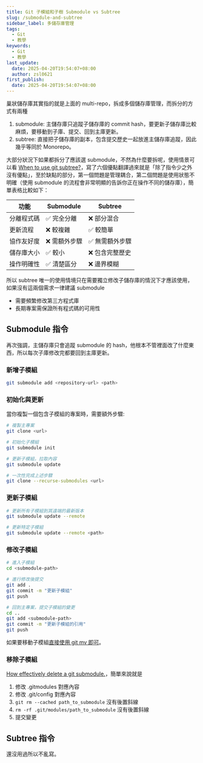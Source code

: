 ```yaml
---
title: Git 子模組和子樹 Submodule vs Subtree
slug: /submodule-and-subtree
sidebar_label: 多儲存庫管理
tags:
  - Git
  - 教學
keywords:
  - Git
  - 教學
last_update:
  date: 2025-04-20T19:54:07+08:00
  author: zsl0621
first_publish:
  date: 2025-04-20T19:54:07+08:00
---
```


巢狀儲存庫其實指的就是上面的 multi-repo，拆成多個儲存庫管理，而拆分的方式有兩種

1. submodule: 主儲存庫只追蹤子儲存庫的 commit hash，要更新子儲存庫比較麻煩，要移動到子庫、提交、回到主庫更新。
2. subtree: 直接把子儲存庫的副本，包含提交歷史一起放進主儲存庫追蹤，因此幾乎等同於 Monorepo。

大部分狀況下如果都拆分了應該選 submodule，不然為什麼要拆呢，使用情景可以看 [When to use git subtree?](https://stackoverflow.com/questions/32407634/when-to-use-git-subtree)，寫了六個優點翻譯過來就是「除了指令少之外沒有優點」，至於缺點的部分，第一個問題是管理耦合，第二個問題是使用狀態不明確（使用 submodule 的流程會非常明顯的告訴你正在操作不同的儲存庫），簡單表格比較如下：

| 功能 | Submodule | Subtree |
|------|-----------|---------|
| 分離程式碼 | ✅ 完全分離 | ❌ 部分混合 |
| 更新流程 | ❌ 較複雜 | ✅ 較簡單 |
| 協作友好度 | ❌ 需額外步驟 | ✅ 無需額外步驟 |
| 儲存庫大小 | ✅ 較小 | ❌ 包含完整歷史 |
| 操作明確性 | ✅ 清楚區分 | ❌ 邊界模糊 |

所以 subtree 唯一的使用情境只在需要獨立修改子儲存庫的情況下才應該使用，如果沒有這兩個需求一律建議 submodule

- 需要頻繁修改第三方程式庫
- 長期專案需保證所有程式碼的可用性

## Submodule 指令

再次強調，主儲存庫只會追蹤 submodule 的 hash，他根本不管裡面改了什麼東西，所以每次子庫修改完都要回到主庫更新。

### 新增子模組

```bash
git submodule add <repository-url> <path>
```

### 初始化與更新

當你複製一個包含子模組的專案時，需要額外步驟:

```bash
# 複製主專案
git clone <url>

# 初始化子模組
git submodule init

# 更新子模組，拉取內容
git submodule update

# 一次性完成上述步驟
git clone --recurse-submodules <url>
```

### 更新子模組

```bash
# 更新所有子模組到其遠端的最新版本
git submodule update --remote

# 更新特定子模組
git submodule update --remote <path>
```

### 修改子模組

```bash
# 進入子模組
cd <submodule-path>

# 進行修改後提交
git add .
git commit -m "更新子模組"
git push

# 回到主專案，提交子模組的變更
cd ..
git add <submodule-path>
git commit -m "更新子模組的引用"
git push
```

如果要移動子模組[直接使用 git mv 即可](https://stackoverflow.com/questions/4604486/how-do-i-move-an-existing-git-submodule-within-a-git-repository)。

### 移除子模組

[How effectively delete a git submodule.](https://gist.github.com/myusuf3/7f645819ded92bda6677?permalink_comment_id=4447152)，簡單來說就是

1. 修改 .gitmodules 對應內容
2. 修改 .git/config 對應內容
3. `git rm --cached path_to_submodule` 沒有後置斜線
4. `rm -rf .git/modules/path_to_submodule` 沒有後置斜線
5. 提交變更

## Subtree 指令

還沒用過所以不亂寫。
